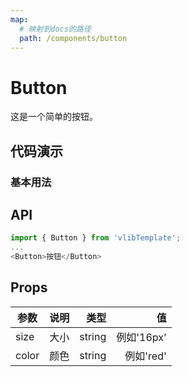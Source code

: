 ```yaml
---
map:
  # 映射到docs的路径
  path: /components/button
---
```


# Button

这是一个简单的按钮。

## 代码演示

### 基本用法

<demo src="./demo.vue"
  language="vue"
  title="基本用法"
  desc="点击切换。">
</demo>

## API

```ts
import { Button } from 'vlibTemplate';
...
<Button>按钮</Button>
```

## Props

| 参数  | 说明 |   类型 |         值 |
| ----- | ---: | -----: | ---------: |
| size  | 大小 | string | 例如'16px' |
| color | 颜色 | string |  例如'red' |
